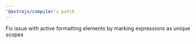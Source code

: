 ```yaml
---
'@astrojs/compiler': patch
---
```


Fix issue with active formatting elements by marking expressions as unique scopes
